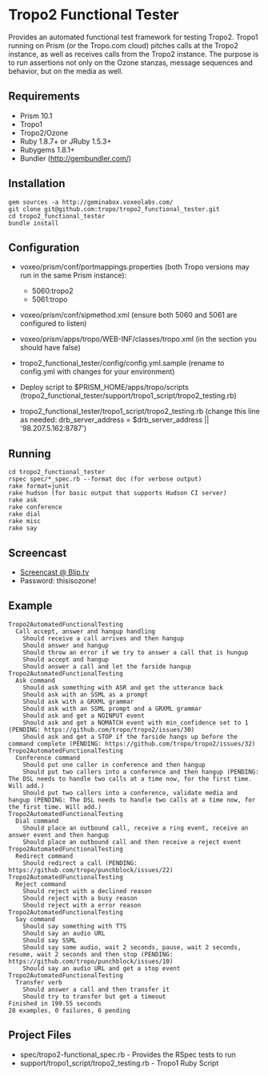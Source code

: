 Tropo2 Functional Tester
========================

Provides an automated functional test framework for testing Tropo2. Tropo1 running on Prism (or the Tropo.com cloud) pitches calls at the Tropo2 instance, as well as receives calls from the Tropo2 instance. The purpose is to run assertions not only on the Ozone stanzas, message sequences and behavior, but on the media as well.

Requirements
------------

* Prism 10.1
* Tropo1
* Tropo2/Ozone
* Ruby 1.8.7+ or JRuby 1.5.3+
* Rubygems 1.8.1+
* Bundler (http://gembundler.com/)

Installation
------------

	gem sources -a http://geminabox.voxeolabs.com/
	git clone git@github.com:tropo/tropo2_functional_tester.git
	cd tropo2_functional_tester
	bundle install

Configuration
-------------

* voxeo/prism/conf/portmappings.properties (both Tropo versions may run in the same Prism instance):

    * 5060:tropo2
    * 5061:tropo

* voxeo/prism/conf/sipmethod.xml (ensure both 5060 and 5061 are configured to listen)
* voxeo/prism/apps/tropo/WEB-INF/classes/tropo.xml (in the <mediaServer/> section you should have <bangSyntax>false</bangSyntax>)
* tropo2_functional_tester/config/config.yml.sample (rename to config.yml with changes for your environment)

* Deploy script to $PRISM_HOME/apps/tropo/scripts (tropo2_functional_tester/support/tropo1_script/tropo2_testing.rb)
* tropo2_functional_tester/tropo1_script/tropo2_testing.rb (change this line as needed: drb_server_address = $drb_server_address || '98.207.5.162:8787')

Running
-------

	cd tropo2_functional_tester
	rspec spec/*_spec.rb --format doc (for verbose output)
	rake format=junit
	rake hudson (for basic output that supports Hudson CI server)
	rake ask
	rake conference
	rake dial
	rake misc
	rake say

Screencast
----------

* [Screencast @ Blip.tv](http://blip.tv/file/5114210)
* Password: thisisozone!

Example
-------

	Tropo2AutomatedFunctionalTesting
	  Call accept, answer and hangup handling
	    Should receive a call arrives and then hangup
	    Should answer and hangup
	    Should throw an error if we try to answer a call that is hungup
	    Should accept and hangup
	    Should answer a call and let the farside hangup
	Tropo2AutomatedFunctionalTesting
	  Ask command
	    Should ask something with ASR and get the utterance back
	    Should ask with an SSML as a prompt
	    Should ask with a GRXML grammar
	    Should ask with an SSML prompt and a GRXML grammar
	    Should ask and get a NOINPUT event
	    Should ask and get a NOMATCH event with min_confidence set to 1 (PENDING: https://github.com/tropo/tropo2/issues/30)
	    Should ask and get a STOP if the farside hangs up before the command complete (PENDING: https://github.com/tropo/tropo2/issues/32)
	Tropo2AutomatedFunctionalTesting
	  Conference command
	    Should put one caller in conference and then hangup
	    Should put two callers into a conference and then hangup (PENDING: The DSL needs to handle two calls at a time now, for the first time. Will add.)
	    Should put two callers into a conference, validate media and hangup (PENDING: The DSL needs to handle two calls at a time now, for the first time. Will add.)
	Tropo2AutomatedFunctionalTesting
	  Dial command
	    Should place an outbound call, receive a ring event, receive an answer event and then hangup
	    Should place an outbound call and then receive a reject event
	Tropo2AutomatedFunctionalTesting
	  Redirect command
	    Should redirect a call (PENDING: https://github.com/tropo/punchblock/issues/22)
	Tropo2AutomatedFunctionalTesting
	  Reject command
	    Should reject with a declined reason
	    Should reject with a busy reason
	    Should reject with a error reason
	Tropo2AutomatedFunctionalTesting
	  Say command
	    Should say something with TTS
	    Should say an audio URL
	    Should say SSML
	    Should say some audio, wait 2 seconds, pause, wait 2 seconds, resume, wait 2 seconds and then stop (PENDING: https://github.com/tropo/punchblock/issues/10)
	    Should say an audio URL and get a stop event
	Tropo2AutomatedFunctionalTesting
	  Transfer verb
	    Should answer a call and then transfer it
	    Should try to transfer but get a timeout
	Finished in 199.55 seconds
	28 examples, 0 failures, 6 pending

Project Files
-------------

* spec/tropo2-functional_spec.rb - Provides the RSpec tests to run
* support/tropo1_script/tropo2_testing.rb - Tropo1 Ruby Script
